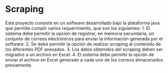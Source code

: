 # Scraping
Este proyecto consiste en un software desarrollado bajo la plataforma java que permite cumplir varios requerimiento, que son los siguientes: 1. El sistema debe permitir la opción de registrar, en memoria secundaria, un conjunto de correos electrónicos para enviar la información generada por el software.  2. Se debe permitir la opción de realizar scraping al contenido de los diferentes PDF anexados. 3. Los datos obtenidos del scraping deben ser migrados a un archivo en Excel. 4. El sistema debe permitir la opción de enviar el archivo en Excel generado a cada uno de los correos almacenados previamente.
